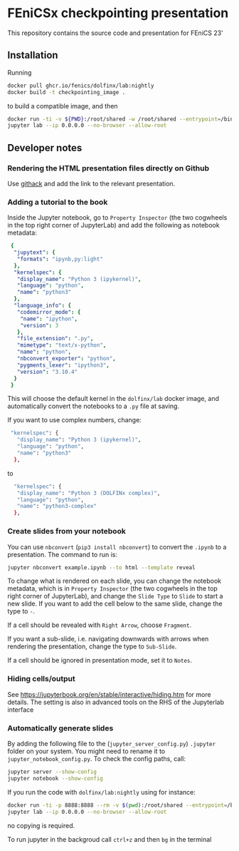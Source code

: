 # FEniCSx checkpointing presentation

This repository contains the source code and presentation for FEniCS 23'

## Installation
Running 
```bash
docker pull ghcr.io/fenics/dolfinx/lab:nightly
docker build -t checkpointing_image .
```
to build a compatible image, and then
```bash
docker run -ti -v ${PWD}:/root/shared -w /root/shared --entrypoint=/bin/bash --name=checkpoint_container -p 8080:8888 checkpointing_image
jupyter lab --ip 0.0.0.0 --no-browser --allow-root
```

## Developer notes

### Rendering the HTML presentation files directly on Github
Use [githack](https://raw.githack.com/) and add the link to the relevant presentation.


### Adding a tutorial to the book


Inside the Jupyter notebook, go to `Property Inspector` (the two cogwheels in the top right corner of JupyterLab)
and add the following as notebook metadata:
```yml
 {
  "jupytext": {
   "formats": "ipynb,py:light"
  },
  "kernelspec": {
   "display_name": "Python 3 (ipykernel)",
   "language": "python",
   "name": "python3"
  },
  "language_info": {
   "codemirror_mode": {
    "name": "ipython",
    "version": 3
   },
   "file_extension": ".py",
   "mimetype": "text/x-python",
   "name": "python",
   "nbconvert_exporter": "python",
   "pygments_lexer": "ipython3",
   "version": "3.10.4"
  }
 }
```

This will choose the default kernel in the `dolfinx/lab` docker image, and automatically convert the notebooks to a `.py` file at saving.

If you want to use complex numbers, change:
```bash
 "kernelspec": {
   "display_name": "Python 3 (ipykernel)",
   "language": "python",
   "name": "python3"
  },
```
to
```bash
  "kernelspec": {
   "display_name": "Python 3 (DOLFINx complex)",
   "language": "python",
   "name": "python3-complex"
  },
```


### Create slides from your notebook

You can use `nbconvert` (`pip3 install nbconvert`) to convert the `.ipynb` to a presentation.
The command to run is:
```bash
jupyter nbconvert example.ipynb --to html --template reveal
```

To change what is rendered on each slide, you can change the notebook metadata,
which is in `Property Inspector` (the two cogwheels in the top right corner of JupyterLab), and change the `Slide Type` to `Slide` to start a new slide. If you want to add the cell below to the same slide, change the type to `-`.

If a cell should be revealed with `Right Arrow`, choose `Fragment`.

If you want a sub-slide, i.e. navigating downwards with arrows when rendering the presentation, change the type to `Sub-Slide`.

If a cell should be ignored in presentation mode, set it to `Notes`.

### Hiding cells/output
See https://jupyterbook.org/en/stable/interactive/hiding.htm for more details. The setting is also in advanced tools on the RHS of the Jupyterlab interface

### Automatically generate slides
By adding the following file to the (`jupyter_server_config.py`) `.jupyter` folder on your system. 
You might need to rename it to `jupyter_notebook_config.py`.
To check the config paths, call:
```bash
jupyter server --show-config
jupyter notebook --show-config
```

If you run the code with `dolfinx/lab:nightly` using for instance:
```bash
docker run -ti -p 8888:8888 --rm -v $(pwd):/root/shared --entrypoint=/bin/bash -w /root/shared dolfinx/lab:nightly
jupyter lab --ip 0.0.0.0 --no-browser --allow-root
```
no copying is required.

To run jupyter in the backgroud call `ctrl+z` and then `bg` in the terminal
